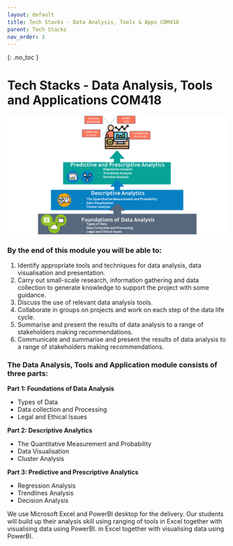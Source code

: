 ```yaml
---
layout: default
title: Tech Stacks - Data Analysis, Tools & Apps COM418
parent: Tech Stacks
nav_order: 3
---
```


{: .no_toc }

# Tech Stacks - Data Analysis, Tools and Applications COM418

![](../images/COM418-Module-Learning-Journey-Diagram.png)

### By the end of this module you will be able to:

1. Identify appropriate tools and techniques for data analysis, data visualisation and presentation.  
1. Carry out small-scale research, information gathering and data collection to generate knowledge to support the project with some guidance.  
1. Discuss the use of relevant data analysis tools.
1. Collaborate in groups on projects and work on each step of the data life cycle. 
1. Summarise and present the results of data analysis to a range of stakeholders making recommendations. 
1. Communicate and summarise and present the results of data analysis to a range of stakeholders making recommendations. 

### The Data Analysis, Tools and Application module consists of three parts: 

**Part 1: Foundations of Data Analysis**

* Types of Data
* Data collection and Processing 
* Legal and Ethical Issues

**Part 2: Descriptive Analytics**

* The Quantitative Measurement and Probability
* Data Visualisation 
* Cluster Analysis

**Part 3: Predictive and Prescriptive Analytics**

* Regression Analysis
* Trendlines Analysis
* Decision Analysis

We use Microsoft Excel and PowerBI desktop for the delivery. Our students will build up their analysis skill using ranging of tools in Excel together with visualising data using PowerBI.
in Excel together with visualising data using PowerBI.